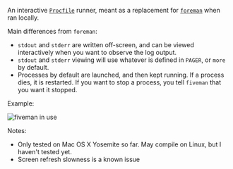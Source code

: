 An interactive [`Procfile`](https://ddollar.github.io/foreman/#PROCFILE) runner, meant as a replacement for [`foreman`](http://ddollar.github.io/foreman/) when ran locally. 

Main differences from `foreman`:

* `stdout` and `stderr` are written off-screen, and can be viewed interactively when you want to observe the log output.
* `stdout` and `stderr` viewing will use whatever is defined in `PAGER`, or `more` by default.
* Processes by default are launched, and then kept running. If a process dies, it is restarted. If you want to stop a process, you tell `fiveman` that you want it stopped. 

Example:

![fiveman in use](https://raw.github.com/netshade/fiveman/master/example.gif)

Notes:

* Only tested on Mac OS X Yosemite so far. May compile on Linux, but I haven't tested yet.
* Screen refresh slowness is a known issue

